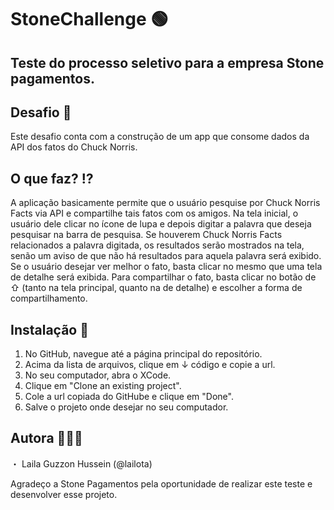 # StoneChallenge 🟢

## Teste do processo seletivo para a empresa Stone pagamentos.

## Desafio 🎯
Este desafio conta com a construção de um app que consome dados da API dos fatos do Chuck Norris.

## O que faz? ⁉️
A aplicação basicamente permite que o usuário pesquise por Chuck Norris Facts via API e compartilhe tais fatos com os amigos. 
Na tela inicial, o usuário dele clicar no ícone de lupa e depois digitar a palavra que deseja pesquisar na barra de pesquisa. 
Se houverem Chuck Norris Facts relacionados a palavra digitada, os resultados serão mostrados na tela, senão um aviso de que não há resultados para aquela palavra será exibido. 
Se o usuário desejar ver melhor o fato, basta clicar no mesmo que uma tela de detalhe será exibida.
Para compartilhar o fato, basta clicar no botão de ⇧ (tanto na tela principal, quanto na de detalhe) e escolher a forma de compartilhamento.

## Instalação 📲
1. No GitHub, navegue até a página principal do repositório. 
2. Acima da lista de arquivos, clique em ↓ código e copie a url.
3. No seu computador, abra o XCode.
4. Clique em "Clone an existing project".
5. Cole a url copiada do GitHube e clique em "Done".
6. Salve o projeto onde desejar no seu computador. 

## Autora 👩🏻‍💻
・ Laila Guzzon Hussein (@lailota)

Agradeço a Stone Pagamentos pela oportunidade de realizar este teste e desenvolver esse projeto. 
